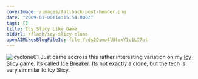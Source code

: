 ```yaml
---
coverImage: /images/fallback-post-header.png
date: "2009-01-06T14:15:54.000Z"
tags: []
title: Icy Slicy Like Game
oldUrl: /flash/icy-slicy-clone
openAIMikesBlogFileId: file-Ycds2Qsmo4lUtexY1c1LI7ot
---
```


![icyclone01](https://www.mikecann.blog/wp-content/uploads/2009/01/icyclone01.png "icyclone01")
Just came accross this rather interesting variation on my [Icy Slicy](https://www.mikecann.blog/?p=255) game. Its called[ Ice Breaker](https://www.nitrome.com/games/icebreaker/). Its not exactly a clone, but the tech is very simmilar to Icy Slicy.
